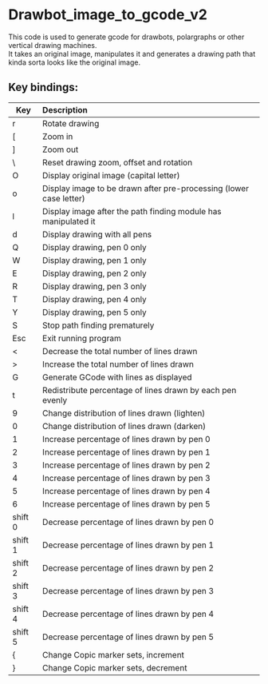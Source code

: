 # Drawbot_image_to_gcode_v2
This code is used to generate gcode for drawbots, polargraphs or other vertical drawing machines. \
It takes an original image, manipulates it and generates a drawing path that kinda sorta looks like the original image.

## Key bindings:
| Key | Description |
| ------------- |:-------------|
| r | Rotate drawing |
| [ | Zoom in |
| ] | Zoom out |
| \ | Reset drawing zoom, offset and rotation |
| O | Display original image (capital letter) |
| o | Display image to be drawn after pre-processing (lower case letter) |
| l | Display image after the path finding module has manipulated it |
| d | Display drawing with all pens |
| Q | Display drawing, pen 0 only |
| W | Display drawing, pen 1 only |
| E | Display drawing, pen 2 only |
| R | Display drawing, pen 3 only |
| T | Display drawing, pen 4 only |
| Y | Display drawing, pen 5 only |
| S | Stop path finding prematurely |
| Esc | Exit running program |
| < | Decrease the total number of lines drawn |
| > | Increase the total number of lines drawn |
| G | Generate GCode with lines as displayed |
| t | Redistribute percentage of lines drawn by each pen evenly |
| 9 | Change distribution of lines drawn (lighten) |
| 0 | Change distribution of lines drawn (darken) |
| 1 | Increase percentage of lines drawn by pen 0 |
| 2 | Increase percentage of lines drawn by pen 1 |
| 3 | Increase percentage of lines drawn by pen 2 |
| 4 | Increase percentage of lines drawn by pen 3 |
| 5 | Increase percentage of lines drawn by pen 4 |
| 6 | Increase percentage of lines drawn by pen 5 |
| shift 0 | Decrease percentage of lines drawn by pen 0 |
| shift 1 | Decrease percentage of lines drawn by pen 1 |
| shift 2 | Decrease percentage of lines drawn by pen 2 |
| shift 3 | Decrease percentage of lines drawn by pen 3 |
| shift 4 | Decrease percentage of lines drawn by pen 4 |
| shift 5 | Decrease percentage of lines drawn by pen 5 |
| { | Change Copic marker sets, increment |
| } | Change Copic marker sets, decrement |
